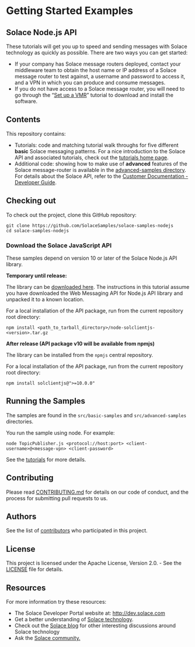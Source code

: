 # Getting Started Examples

## Solace Node.js API

These tutorials will get you up to speed and sending messages with Solace technology as quickly as possible. There are two ways you can get started:

- If your company has Solace message routers deployed, contact your middleware team to obtain the host name or IP address of a Solace message router to test against, a username and password to access it, and a VPN in which you can produce and consume messages.
- If you do not have access to a Solace message router, you will need to go through the “[Set up a VMR](http://docs.solace.com/Solace-VMR-Set-Up/Setting-Up-VMRs.htm)” tutorial to download and install the software.

## Contents

This repository contains:

* Tutorials: code and matching tutorial walk throughs for five different **basic** Solace messaging patterns. For a nice introduction to the Solace API and associated tutorials, check out the [tutorials home page](https://solacesamples.github.io/solace-samples-nodejs/).
* Additional code: showing how to make use of **advanced** features of the Solace message-router is available in the [advanced-samples directory](https://github.com/SolaceSamples/solace-samples-nodejs/tree/master/src/advanced-samples). For details about the Solace API, refer to the [Customer Documentation - Developer Guide](http://docs.solace.com/Solace-Messaging-APIs/Developer-Guide/Developer-Guide-Home.htm).

## Checking out

To check out the project, clone this GitHub repository:

```
git clone https://github.com/SolaceSamples/solace-samples-nodejs
cd solace-samples-nodejs
```
 
### Download the Solace JavaScript API

These samples depend on version 10 or later of the Solace Node.js API library.

**Temporary until release:**

The library can be [downloaded here](http://dev.solace.com/downloads/).  The instructions in this tutorial assume you have downloaded the Web Messaging API for Node.js API library and unpacked it to a known location.

For a local installation of the API package, run from the current repository root directory:

```
npm install <path_to_tarball_directory>/node-solclientjs-<version>.tar.gz 
```

**After release (API package v10 will be available from npmjs)**

The library can be installed from the `npmjs` central repository.

For a local installation of the API package, run from the current repository root directory:

```
npm install solclientjs@">=10.0.0"
```

## Running the Samples

The samples are found in the `src/basic-samples` and `src/advanced-samples` directories.

You run the sample using node. For example:

    node TopicPublisher.js <protocol://host:port> <client-username>@<message-vpn> <client-password>

See the [tutorials](https://solacesamples.github.io/solace-samples-nodejs/) for more details.

## Contributing

Please read [CONTRIBUTING.md](CONTRIBUTING.md) for details on our code of conduct, and the process for submitting pull requests to us.

## Authors

See the list of [contributors](https://github.com/SolaceSamples/solace-samples-template/contributors) who participated in this project.

## License

This project is licensed under the Apache License, Version 2.0. - See the [LICENSE](LICENSE) file for details.

## Resources

For more information try these resources:

- The Solace Developer Portal website at: http://dev.solace.com
- Get a better understanding of [Solace technology](http://dev.solace.com/tech/).
- Check out the [Solace blog](http://dev.solace.com/blog/) for other interesting discussions around Solace technology
- Ask the [Solace community.](http://dev.solace.com/community/)
